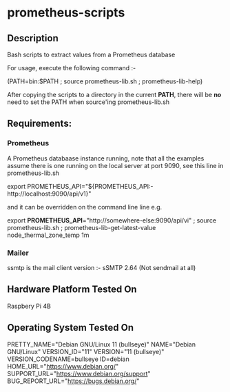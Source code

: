# prometheus-scripts
## Description
Bash scripts to extract values from a Prometheus database

For usage, execute the following command :-

(PATH=bin:$PATH ; source prometheus-lib.sh ; prometheus-lib-help)

After copying the scripts to a directory in the current **PATH**, there will
be **no** need to set the PATH when source'ing prometheus-lib.sh

## Requirements:

### Prometheus ###
A Prometheus databaase instance running, note that all the examples
assume there is one running on the local server at port 9090, see 
this line in prometheus-lib.sh 

export PROMETHEUS_API="${PROMETHEUS_API:-http://localhost:9090/api/v1}"

and it can be overridden on the command line line e.g.

export **PROMETHEUS_API**="http://somewhere-else:9090/api/vi" ; source prometheus-lib.sh ; prometheus-lib-get-latest-value node_thermal_zone_temp 1m

### Mailer ###
ssmtp is the mail client version :-
sSMTP 2.64 (Not sendmail at all)


## Hardware Platform Tested On ###

Raspbery Pi 4B 

## Operating System Tested On ##

PRETTY_NAME="Debian GNU/Linux 11 (bullseye)"
NAME="Debian GNU/Linux"
VERSION_ID="11"
VERSION="11 (bullseye)"
VERSION_CODENAME=bullseye
ID=debian
HOME_URL="https://www.debian.org/"
SUPPORT_URL="https://www.debian.org/support"
BUG_REPORT_URL="https://bugs.debian.org/"
